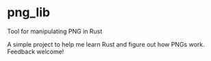 # png_lib
Tool for manipulating PNG in Rust

A simple project to help me learn Rust and figure out how PNGs work.
Feedback welcome!
